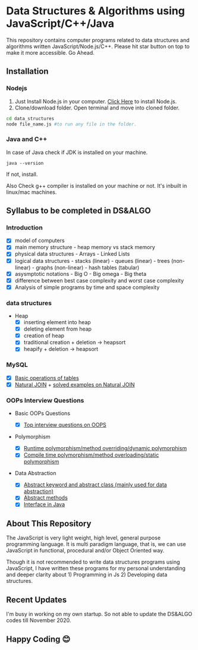 # Data Structures & Algorithms using JavaScript/C++/Java

This repository contains computer programs related to data structures and algorithms written JavaScript/Node.js/C++.
Please hit star button on top to make it more accessible. Go Ahead.

## Installation

### Nodejs

1. Just Install Node.js in your computer. [Click Here](https://nodejs.org/en/download/) to install Node.js.
2. Clone/download folder. Open terminal and move into cloned folder.

```bash
cd data_structures
node file_name.js #to run any file in the folder.
```

### Java and C++

In case of Java check if JDK is installed on your machine.

```
java --version
```

If not, install.

Also Check g++ compiler is installed on your machine or not. It's inbuilt in linux/mac machines.

## Syllabus to be completed in DS&ALGO

### Introduction

- [x] model of computers
- [x] main memory structure - heap memory vs stack memory
- [x] physical data structures - Arrays - Linked Lists
- [x] logical data structures - stacks (linear) - queues (linear) - trees (non-linear) - graphs (non-linear) - hash tables (tabular)
- [x] asysmptotic notations - Big O - Big omega - Big theta
- [x] difference between best case complexity and worst case complexity
- [x] Analysis of simple programs by time and space complexity

### data structures

- Heap
  - [x] inserting element into heap
  - [x] deleting element from heap
  - [x] creation of heap
  - [x] traditional creation + deletion -> heapsort
  - [x] heapify + deletion -> heapsort

### MySQL

- [x] [Basic operations of tables](https://www.w3schools.com/sql/default.asp)
- [x] [Natural JOIN](https://www.youtube.com/watch?v=jRxEjmjIIFs) + [solved examples on Natural JOIN](https://www.w3resource.com/sql-exercises/sql-joins-exercises.php)

### OOPs Interview Questions

- Basic OOPs Questions

  - [x] [Top interview questions on OOPS](https://medium.com/edureka/oops-interview-questions-621fc922cdf4)

- Polymorphism

  - [x] [Runtime polymorphism/method overriding/dynamic polymorphism](https://www.youtube.com/watch?v=W2pTtlNaa6s)
  - [x] [Compile time polymorphism/method overloading/static polymorphism](https://www.youtube.com/watch?v=_iz6cjXlJfw)

- Data Abstraction
  - [x] [Abstract keyword and abstract class (mainly used for data abstraction)](https://www.youtube.com/watch?v=7nCQ8JPXZEo)
  - [x] [Abstract methods](https://www.youtube.com/watch?v=_MeavQdZU_g)
  - [x] [Interface in Java](https://www.youtube.com/results?search_query=smartherd+java+interface)

## About This Repository

The JavaScript is very light weight, high level, general purpose programming language. It is multi paradigm language, that is, we can use JavaScript in functional, procedural and/or Object Oriented way.

Though it is not recommended to write data structures programs using JavaScript, I have written these programs for my personal understanding and deeper clarity about 1) Programming in Js 2) Developing data structures.

## Recent Updates

I'm busy in working on my own startup. So not able to update the DS&ALGO codes till November 2020.

## Happy Coding 😊
